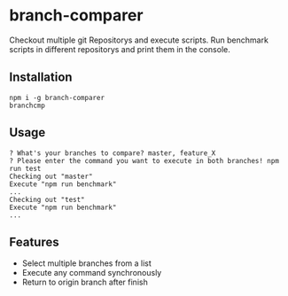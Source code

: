 # branch-comparer
Checkout multiple git Repositorys and execute scripts.
Run benchmark scripts in different repositorys and print them in the console.

## Installation
```
npm i -g branch-comparer
branchcmp
```
## Usage

```
? What's your branches to compare? master, feature_X
? Please enter the command you want to execute in both branches! npm run test
Checking out "master"
Execute "npm run benchmark"
...
Checking out "test"
Execute "npm run benchmark"
...
```

## Features

- Select multiple branches from a list
- Execute any command synchronously
- Return to origin branch after finish
